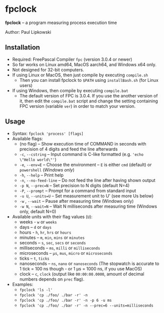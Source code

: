 # fpclock 

**fpclock** – a program measuring process execution time

Author: Paul Lipkowski

## Installation

- Required: FreePascal Compiler `fpc` (version 3.0.4 or newer)
- So far works on Linux amd64, MacOS aarch64, and Windows x64 only. 
- Not designed for 32-bit computers.
- If using Linux or MacOS, then just compile by executing `compile.sh`
    * Then you can install fpclock to `$PATH` using `installBash.sh` (for Linux users)
- If using Windows, then compile by executing `compile.bat`
    * The default version of FPC is 3.0.4. If you use the another version of it, then edit the `compile.bat` script and change the setting containing FPC version (variable `ver`) in order to match your version.

## Usage 
- Syntax: `fpclock 'process' [flags]`
- Available flags:
    * (no flag) – Show execution time of COMMAND in seconds with precision of 4 digits and feed the line afterwards
    * `-c`, `--cstring` – Input command is C-like formatted (e.g. `'echo \"Hello world\"'`)
    * `-e`, `--env=E` – Choose the environment – `E` is either `cmd` (default) or `powershell` (*Windows only*)
    * `-h`, `--help` – Print help
    * `-n`, `--no-feed-line` – Do not feed the line after having shown output
    * `-p N`, `--prec=N` – Set precision to N digits (default N=4)
    * `-P`, `--prompt` – Prompt for a command from standard input
    * `-u U`, `--units=U` – Set measurement unit to U' (see more Us below)
    * `-w`  , `--wait` – Pause after measuring time (Windows only)
    * `-w N`, `--wait=N` – Wait N milliseconds after measuring time (Windows only, default N=0)
- Available units with their flag values (`U`):
    * weeks - `w` or `weeks`
    * days – `d` or `days`
    * hours - `h`, `hr`, `hrs` or `hours`
    * minutes – `m`, `min`, `mins` or `minutes`
    * seconds – `s`, `sec`, `secs` or `seconds`
    * milliseconds – `ms`, `milli` or `milliseconds`
    * microseconds – `μs`, `mus`, `micro` or `microseconds`
    * ticks – `t`, `ticks`
    * nanoseconds – `ns`, `nano` or `nanoseconds` (The stopwatch is accurate to 1 tick = 100 ns though - or 1 μs = 1000 ns, if you use MacOS)
    * clock – `c`, `clock` (output like `00:00:00.0000`, amount of decimal numbers depends on `prec` flag).
- Examples: 
    * `fpclock 'ls -l'`
    * `fpclock 'cp ./foo/ ./bar -r' -n`
    * `fpclock 'cp ./foo/ ./bar -r' -n -p 6 -u ms`
    * `fpclock 'cp ./foo/ ./bar -r' -n --prec=6 --units=milliseconds`
